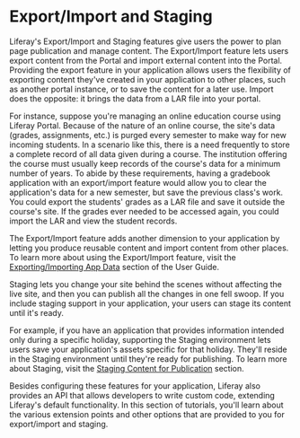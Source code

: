 # Export/Import and Staging [](id=export-import-and-staging)

Liferay's Export/Import and Staging features give users the power to plan page
publication and manage content. The Export/Import feature lets users export
content from the Portal and import external content into the Portal. Providing
the export feature in your application allows users the flexibility of exporting
content they've created in your application to other places, such as another
portal instance, or to save the content for a later use. Import does the
opposite: it brings the data from a LAR file into your portal.

For instance, suppose you're managing an online education course using Liferay
Portal. Because of the nature of an online course, the site's data (grades,
assignments, etc.) is purged every semester to make way for new incoming
students. In a scenario like this, there is a need frequently to store
a complete record of all data given during a course. The institution offering
the course must usually keep records of the course's data for a minimum number
of years. To abide by these requirements, having a gradebook application with an
export/import feature would allow you to clear the application's data for a new
semester, but save the previous class's work. You could export the students'
grades as a LAR file and save it outside the course's site. If the grades ever
needed to be accessed again, you could import the LAR and view the student
records.

The Export/Import feature adds another dimension to your application by
letting you produce reusable content and import content from other places. To
learn more about using the Export/Import feature, visit the
[Exporting/Importing App Data](/discover/portal/-/knowledge_base/7-0/exporting-importing-app-data)
section of the User Guide.

Staging lets you change your site behind the scenes without affecting the live
site, and then you can publish all the changes in one fell swoop. If you include
staging support in your application, your users can stage its content until it's
ready.

For example, if you have an application that provides information intended only
during a specific holiday, supporting the Staging environment lets users save
your application's assets specific for that holiday. They'll reside
in the Staging environment until they're ready for publishing. To learn more
about Staging, visit the
[Staging Content for Publication](/discover/portal/-/knowledge_base/7-0/staging-content-for-publication)
section.

Besides configuring these features for your application, Liferay also provides
an API that allows developers to write custom code, extending Liferay's default
functionality. In this section of tutorials, you'll learn about the various
extension points and other options that are provided to you for export/import
and staging.

